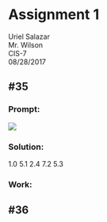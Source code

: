 # Assignment 1
Uriel Salazar  
Mr. Wilson  
CIS-7  
08/28/2017  


## &#35;35

### Prompt:

![](https://i.imgur.com/9Dt4nNT.png)

### Solution:

1.0 5.1 2.4 7.2 5.3

### Work:


## &#35;36

